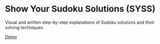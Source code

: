 # Show Your Sudoku Solutions (SYSS)

Visual and written step-by-step explanations of Sudoku solutions and their solving techniques.

[Demo](https://w0lf3n.github.io/Sudoku-solutions-explained/)

